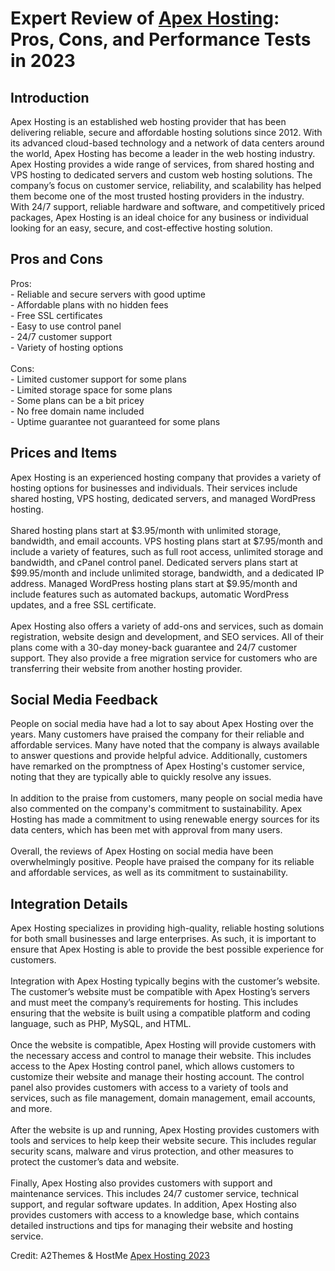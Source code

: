 <h1>Expert Review of <a href="https://a2themes.com/apex-hosting-reviews">Apex Hosting</a>: Pros, Cons, and Performance Tests in 2023</h1>
<h2>Introduction</h2>
Apex Hosting is an established web hosting provider that has been delivering reliable, secure and affordable hosting solutions since 2012. With its advanced cloud-based technology and a network of data centers around the world, Apex Hosting has become a leader in the web hosting industry. Apex Hosting provides a wide range of services, from shared hosting and VPS hosting to dedicated servers and custom web hosting solutions. The company’s focus on customer service, reliability, and scalability has helped them become one of the most trusted hosting providers in the industry. With 24/7 support, reliable hardware and software, and competitively priced packages, Apex Hosting is an ideal choice for any business or individual looking for an easy, secure, and cost-effective hosting solution.
<h2>Pros and Cons</h2>
Pros:<br>  - Reliable and secure servers with good uptime<br>  - Affordable plans with no hidden fees<br>  - Free SSL certificates<br>  - Easy to use control panel<br>  - 24/7 customer support<br>  - Variety of hosting options <br><br>Cons:<br> - Limited customer support for some plans<br> - Limited storage space for some plans<br> - Some plans can be a bit pricey<br> - No free domain name included <br> - Uptime guarantee not guaranteed for some plans
<h2>Prices and Items</h2>
Apex Hosting is an experienced hosting company that provides a variety of hosting options for businesses and individuals. Their services include shared hosting, VPS hosting, dedicated servers, and managed WordPress hosting.<br><br>Shared hosting plans start at $3.95/month with unlimited storage, bandwidth, and email accounts. VPS hosting plans start at $7.95/month and include a variety of features, such as full root access, unlimited storage and bandwidth, and cPanel control panel. Dedicated servers plans start at $99.95/month and include unlimited storage, bandwidth, and a dedicated IP address. Managed WordPress hosting plans start at $9.95/month and include features such as automated backups, automatic WordPress updates, and a free SSL certificate.<br><br>Apex Hosting also offers a variety of add-ons and services, such as domain registration, website design and development, and SEO services. All of their plans come with a 30-day money-back guarantee and 24/7 customer support. They also provide a free migration service for customers who are transferring their website from another hosting provider.
<h2>Social Media Feedback</h2>
People on social media have had a lot to say about Apex Hosting over the years. Many customers have praised the company for their reliable and affordable services. Many have noted that the company is always available to answer questions and provide helpful advice. Additionally, customers have remarked on the promptness of Apex Hosting's customer service, noting that they are typically able to quickly resolve any issues.<br><br>In addition to the praise from customers, many people on social media have also commented on the company's commitment to sustainability. Apex Hosting has made a commitment to using renewable energy sources for its data centers, which has been met with approval from many users.<br><br>Overall, the reviews of Apex Hosting on social media have been overwhelmingly positive. People have praised the company for its reliable and affordable services, as well as its commitment to sustainability.
<h2>Integration Details</h2>
Apex Hosting specializes in providing high-quality, reliable hosting solutions for both small businesses and large enterprises. As such, it is important to ensure that Apex Hosting is able to provide the best possible experience for customers.<br><br>Integration with Apex Hosting typically begins with the customer’s website. The customer’s website must be compatible with Apex Hosting’s servers and must meet the company’s requirements for hosting. This includes ensuring that the website is built using a compatible platform and coding language, such as PHP, MySQL, and HTML.<br><br>Once the website is compatible, Apex Hosting will provide customers with the necessary access and control to manage their website. This includes access to the Apex Hosting control panel, which allows customers to customize their website and manage their hosting account. The control panel also provides customers with access to a variety of tools and services, such as file management, domain management, email accounts, and more.<br><br>After the website is up and running, Apex Hosting provides customers with tools and services to help keep their website secure. This includes regular security scans, malware and virus protection, and other measures to protect the customer’s data and website.<br><br>Finally, Apex Hosting also provides customers with support and maintenance services. This includes 24/7 customer service, technical support, and regular software updates. In addition, Apex Hosting also provides customers with access to a knowledge base, which contains detailed instructions and tips for managing their website and hosting service.
<p>Credit: A2Themes & HostMe <a href="https://a2themes.com/apex-hosting-reviews">Apex Hosting 2023</a></p>